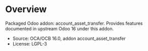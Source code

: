 # Overview

Packaged Odoo addon: account_asset_transfer. Provides features documented in upstream Odoo 16 under this addon.

- Source: OCA/OCB 16.0, addon account_asset_transfer
- License: LGPL-3
